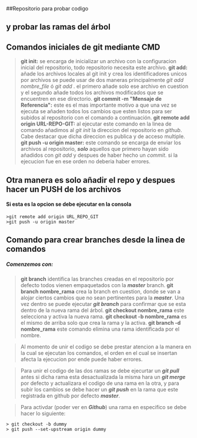 ##Repositorio para probar codigo 
## y probar las ramas del árbol

## Comandos iniciales de git mediante CMD

>**git init:** se encarga de inicializar un archivo con la configuracion inicial del repositorio, todo repositorio necesita este archivo.
>**git add:** añade los archivos locales al git init y crea los identificadores unicos por archivos se puede usar de dos maneras principalmente *git add nombre_file* ó *git add .* el primero añade solo ese archivo en cuestion y el segundo añade todos los archivos modificados que se encuentren en ese directorio.
>**git commit -m "Mensaje de Referencia":** este es el mas importante motivo a que una vez se ejecuta se añaden todos los cambios que esten listos para ser subidos al repositorio con el comando a continuación.
>**git remote add origin URL-REPO-GIT:** al ejecutar este comando en la linea de comando añadimos al *git init* la direccion del repositorio en _github_. Cabe destacar que dicha direccion es publica y de acceso multiple.
>**git push -u origin master:** este comando se encarga de enviar los archivos al repositorio, ***solo*** aquellos que primero hayan sido añadidos con _git add_ y despues de haber hecho un _commit_. si la ejecucion fue en ese orden no deberia haber errores.

## Otra manera es solo añadir el repo y despues hacer un PUSH de los archivos 

#### Si esta es la opcion se debe ejecutar en la consola 
```
>git remote add origin URL_REPO_GIT
>git push -u origin master 
```

## Comando para crear branches desde la linea de comandos
##### Comenzemos con:

>**git branch** identifica las branches creadas en el repositorio por defecto todos vienen empaquetados con la ***master*** branch.
>**git branch nombre_rama** crea la branch en cuestion, donde se van a alojar ciertos cambios que no sean pertinentes para la ***master***. Una vez dentro se puede ejecutar ***git branch*** para confirmar que se esta dentro de la nueva rama del árbol.
>**git checkout nombre_rama** este selecciona y activa la nueva rama.
>**git checkout -b nombre_rama** es el mismo de arriba solo que crea la rama y la activa.
>**git branch -d nombre_rama** este comando elimina una rama identificada por el nombre.

>Al momento de unir el codigo se debe prestar atencion a la manera en la cual se ejecutan los comandos, el orden en el cual se insertan afecta la ejecucion por ende puede haber errores.

>Para unir el codigo de las dos ramas se debe ejecurtar un ***git pull*** antes si dicha rama esta desactualizada la misma hara un ***git merge*** por defecto y actualizara el codigo de una rama en la otra, y para subir los cambios se debe hacer un ***git push*** en la rama que este registrada en github por defecto ***master***.

>Para activdar (poder ver en ***Github***) una rama en especifico se debe hacer lo siguiente:
```
> git checkout -b dummy
> git push --set-upstream origin dummy
```
